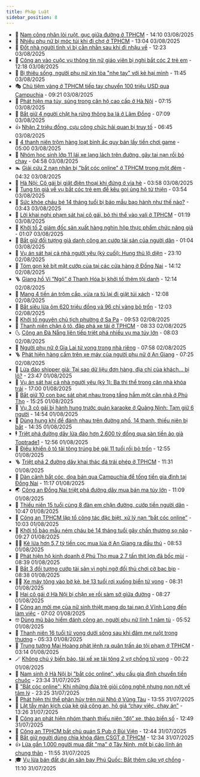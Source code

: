 ```yaml
---
title: Pháp Luật
sidebar_position: 8
---
```


<!-- dantri-phap-luat:START -->
- 🌊 [Nam công nhân lòi ruột, gục giữa đường ở TPHCM](https://dantri.com.vn/phap-luat/nam-cong-nhan-loi-ruot-guc-giua-duong-o-tphcm-20250803200351770.htm) - 14:10 03/08/2025
- 🐲 [Nhiều phụ nữ bị móc túi khi đi chợ ở TPHCM](https://dantri.com.vn/phap-luat/nhieu-phu-nu-bi-moc-tui-khi-di-cho-o-tphcm-20250803192934186.htm) - 13:04 03/08/2025
- 🌁 [Đốt nhà người tình vì bị cằn nhằn sau khi đi nhậu về](https://dantri.com.vn/phap-luat/dot-nha-nguoi-tinh-vi-bi-can-nhan-sau-khi-di-nhau-ve-20250803185910949.htm) - 12:23 03/08/2025
- 🎃 [Công an vào cuộc vụ thông tin nữ giáo viên bị nghi bắt cóc 2 trẻ em](https://dantri.com.vn/phap-luat/cong-an-vao-cuoc-vu-thong-tin-nu-giao-vien-bi-nghi-bat-coc-2-tre-em-20250803165435000.htm) - 12:18 03/08/2025
- 🦅 [Bị thiêu sống, người phụ nữ xin tòa &quot;nhẹ tay&quot; với kẻ hại mình](https://dantri.com.vn/phap-luat/bi-thieu-song-nguoi-phu-nu-xin-toa-nhe-tay-voi-ke-hai-minh-20250801213026830.htm) - 11:45 03/08/2025
- 🎭 [Chủ tiệm vàng ở TPHCM tiếp tay chuyển 100 triệu USD qua Campuchia](https://dantri.com.vn/phap-luat/chu-tiem-vang-o-tphcm-tiep-tay-chuyen-100-trieu-usd-qua-campuchia-20250803154542037.htm) - 09:21 03/08/2025
- 🤗 [Phát hiện ma túy, súng trong căn hộ cao cấp ở Hà Nội](https://dantri.com.vn/phap-luat/phat-hien-ma-tuy-sung-trong-can-ho-cao-cap-o-ha-noi-20250803141301196.htm) - 07:15 03/08/2025
- 🚀 [Bắt giữ 4 người chặt hạ rừng thông ba lá ở Lâm Đồng](https://dantri.com.vn/phap-luat/bat-giu-4-nguoi-chat-ha-rung-thong-ba-la-o-lam-dong-20250803132801105.htm) - 07:09 03/08/2025
- 👍 [Nhận 2 triệu đồng, cựu công chức hải quan bị truy tố](https://dantri.com.vn/phap-luat/nhan-2-trieu-dong-cuu-cong-chuc-hai-quan-bi-truy-to-20250803124905961.htm) - 06:45 03/08/2025
- 🧐 [4 thanh niên trộm hàng loạt bình ắc quy bán lấy tiền chơi game](https://dantri.com.vn/phap-luat/4-thanh-nien-trom-hang-loat-binh-ac-quy-ban-lay-tien-choi-game-20250803113824301.htm) - 05:00 03/08/2025
- 🫶 [Nhóm học sinh lớp 11 lái xe lạng lách trên đường, gây tai nạn rồi bỏ chạy](https://dantri.com.vn/phap-luat/nhom-hoc-sinh-lop-11-lai-xe-lang-lach-tren-duong-gay-tai-nan-roi-bo-chay-20250803113407150.htm) - 04:58 03/08/2025
- 🏊 [Giải cứu 2 nạn nhân bị &quot;bắt cóc online&quot; ở TPHCM trong một đêm](https://dantri.com.vn/phap-luat/giai-cuu-2-nan-nhan-bi-bat-coc-online-o-tphcm-trong-mot-dem-20250803110719071.htm) - 04:32 03/08/2025
- 🌋 [Hà Nội: Cô gái bị giật điện thoại khi đứng ở vỉa hè](https://dantri.com.vn/phap-luat/ha-noi-co-gai-bi-giat-dien-thoai-khi-dung-o-via-he-20250803105321616.htm) - 03:58 03/08/2025
- 👹 [Tung tin giả về vụ bắt cóc trẻ em để kêu gọi ủng hộ từ thiện](https://dantri.com.vn/phap-luat/tung-tin-gia-ve-vu-bat-coc-tre-em-de-keu-goi-ung-ho-tu-thien-20250803081901213.htm) - 03:54 03/08/2025
- 🫣 [Sức khỏe cháu bé 14 tháng tuổi bị bảo mẫu bạo hành như thế nào?](https://dantri.com.vn/phap-luat/suc-khoe-chau-be-14-thang-tuoi-bi-bao-mau-bao-hanh-nhu-the-nao-20250803094043997.htm) - 03:43 03/08/2025
- 🎃 [Lời khai nghi phạm sát hại cô gái, bỏ thi thể vào vali ở TPHCM](https://dantri.com.vn/phap-luat/loi-khai-nghi-pham-sat-hai-co-gai-bo-thi-the-vao-vali-o-tphcm-20250803002608114.htm) - 01:19 03/08/2025
- 🌝 [Khởi tố 2 giám đốc sản xuất hàng nghìn hộp thực phẩm chức năng giả](https://dantri.com.vn/phap-luat/khoi-to-2-giam-doc-san-xuat-hang-nghin-hop-thuc-pham-chuc-nang-gia-20250803075728328.htm) - 01:07 03/08/2025
- 🚀 [Bắt giữ đối tượng giả danh công an cướp tài sản của người dân](https://dantri.com.vn/phap-luat/bat-giu-doi-tuong-gia-danh-cong-an-cuop-tai-san-cua-nguoi-dan-20250803074533250.htm) - 01:04 03/08/2025
- 🥷 [Vụ án sát hại cả nhà người yêu &lpar;kỳ cuối&rpar;: Hung thủ lộ diện](https://dantri.com.vn/phap-luat/vu-an-sat-hai-ca-nha-nguoi-yeu-ky-cuoi-hung-thu-lo-dien-20250803000518264.htm) - 23:10 02/08/2025
- 👺 [Tóm gọn kẻ bịt mặt cướp của tại các cửa hàng ở Đồng Nai](https://dantri.com.vn/phap-luat/tom-gon-ke-bit-mat-cuop-cua-tai-cac-cua-hang-o-dong-nai-20250802210428432.htm) - 14:12 02/08/2025
- 🪜 [Giang hồ Vi “Ngộ” ở Thanh Hóa bị khởi tố thêm tội danh](https://dantri.com.vn/phap-luat/giang-ho-vi-ngo-o-thanh-hoa-bi-khoi-to-them-toi-danh-20250802184722278.htm) - 12:14 02/08/2025
- 🦄 [Mang 4 tiền án trộm cắp, vừa ra tù lại đi giật túi xách](https://dantri.com.vn/phap-luat/mang-4-tien-an-trom-cap-vua-ra-tu-lai-di-giat-tui-xach-20250802183824448.htm) - 12:08 02/08/2025
- 🦍 [Bắt siêu lừa ôm 620 triệu đồng và 96 chỉ vàng bỏ trốn](https://dantri.com.vn/phap-luat/bat-sieu-lua-om-620-trieu-dong-va-96-chi-vang-bo-tron-20250802180643239.htm) - 12:03 02/08/2025
- 🌁 [Khởi tố nguyên chủ tịch phường ở Sa Pa](https://dantri.com.vn/phap-luat/khoi-to-nguyen-chu-tich-phuong-o-sa-pa-20250802164725441.htm) - 09:53 02/08/2025
- 💯 [Thanh niên chặn ô tô, đập phá xe tải ở TPHCM](https://dantri.com.vn/phap-luat/thanh-nien-chan-o-to-dap-pha-xe-tai-o-tphcm-20250802150117790.htm) - 08:33 02/08/2025
- 🌜 [Công an Đà Nẵng liên tiếp triệt phá nhiều vụ ma túy lớn](https://dantri.com.vn/phap-luat/cong-an-da-nang-lien-tiep-triet-pha-nhieu-vu-ma-tuy-lon-20250802145449474.htm) - 08:03 02/08/2025
- 👹 [Người phụ nữ ở Gia Lai tử vong trong nhà riêng](https://dantri.com.vn/phap-luat/nguoi-phu-nu-o-gia-lai-tu-vong-trong-nha-rieng-20250802143649881.htm) - 07:58 02/08/2025
- 🪜 [Phát hiện hàng cấm trên xe máy của người phụ nữ ở An Giang](https://dantri.com.vn/phap-luat/phat-hien-hang-cam-tren-xe-may-cua-nguoi-phu-nu-o-an-giang-20250802140843716.htm) - 07:25 02/08/2025
- 🦩 [Lừa đảo shipper giả: Tại sao dữ liệu đơn hàng, địa chỉ của khách... bị lộ?](https://dantri.com.vn/phap-luat/lua-dao-shipper-gia-tai-sao-du-lieu-don-hang-dia-chi-cua-khach-bi-lo-20250802003423921.htm) - 23:47 01/08/2025
- 💂 [Vụ án sát hại cả nhà người yêu &lpar;kỳ 1&rpar;: Ba thi thể trong căn nhà khóa trái](https://dantri.com.vn/phap-luat/vu-an-sat-hai-ca-nha-nguoi-yeu-ky-1-ba-thi-the-trong-can-nha-khoa-trai-20250801143454963.htm) - 17:00 01/08/2025
- 💃 [Bắt giữ 10 con bạc sát phạt nhau trong tầng hầm một căn nhà ở Phú Thọ](https://dantri.com.vn/phap-luat/bat-giu-10-con-bac-sat-phat-nhau-trong-tang-ham-mot-can-nha-o-phu-tho-20250801222054998.htm) - 15:25 01/08/2025
- 🧐 [Vụ 3 cô gái bị hành hung trước quán karaoke ở Quảng Ninh: Tạm giữ 6 người](https://dantri.com.vn/phap-luat/vu-3-co-gai-bi-hanh-hung-truoc-quan-karaoke-o-quang-ninh-tam-giu-6-nguoi-20250801214149824.htm) - 14:54 01/08/2025
- 🤗 [Dùng hung khí để đánh nhau trên đường phố, 14 thanh, thiếu niên bị bắt](https://dantri.com.vn/phap-luat/dung-hung-khi-de-danh-nhau-tren-duong-pho-14-thanh-thieu-nien-bi-bat-20250801204611538.htm) - 14:35 01/08/2025
- 🕴 [Triệt phá đường dây lừa đảo hơn 2.600 tỷ đồng qua sàn tiền ảo giả Toptrade1](https://dantri.com.vn/phap-luat/triet-pha-duong-day-lua-dao-hon-2600-ty-dong-qua-san-tien-ao-gia-toptrade1-20250801194533018.htm) - 12:56 01/08/2025
- 🐎 [Điều khiển ô tô tải tông trúng bé gái 11 tuổi rồi bỏ trốn](https://dantri.com.vn/phap-luat/dieu-khien-o-to-tai-tong-trung-be-gai-11-tuoi-roi-bo-tron-20250801172429709.htm) - 12:55 01/08/2025
- 🪜 [Triệt phá 2 đường dây khai thác đá trái phép ở TPHCM](https://dantri.com.vn/phap-luat/triet-pha-2-duong-day-khai-thac-da-trai-phep-o-tphcm-20250801091543182.htm) - 11:31 01/08/2025
- 🤭 [Dàn cảnh bắt cóc, dọa bán qua Campuchia để tống tiền gia đình tại Đồng Nai](https://dantri.com.vn/phap-luat/dan-canh-bat-coc-doa-ban-qua-campuchia-de-tong-tien-gia-dinh-tai-dong-nai-20250801172830948.htm) - 11:17 01/08/2025
- 🌏 [Công an Đồng Nai triệt phá đường dây mua bán ma túy lớn](https://dantri.com.vn/phap-luat/cong-an-dong-nai-triet-pha-duong-day-mua-ban-ma-tuy-lon-20250801174631025.htm) - 11:09 01/08/2025
- 🎃 [Thiếu niên 15 tuổi cùng 8 đàn em chặn đường, cướp tiền người dân](https://dantri.com.vn/phap-luat/thieu-nien-15-tuoi-cung-8-dan-em-chan-duong-cuop-tien-nguoi-dan-20250801170055631.htm) - 10:47 01/08/2025
- 🗽 [Công an TPHCM lập tổ công tác đặc biệt, xử lý nạn “bắt cóc online”](https://dantri.com.vn/phap-luat/cong-an-tphcm-lap-to-cong-tac-dac-biet-xu-ly-nan-bat-coc-online-20250801170032408.htm) - 10:03 01/08/2025
- 🌁 [Khởi tố bảo mẫu ném cháu bé 14 tháng tuổi gây chấn thương sọ não](https://dantri.com.vn/phap-luat/khoi-to-bao-mau-nem-chau-be-14-thang-tuoi-gay-chan-thuong-so-nao-20250801161052082.htm) - 09:27 01/08/2025
- 🧑‍💻 [Kẻ lừa hơn 5,7 tỷ tiền cọc mua lúa ở An Giang ra đầu thú](https://dantri.com.vn/phap-luat/ke-lua-hon-57-ty-tien-coc-mua-lua-o-an-giang-ra-dau-thu-20250801090054535.htm) - 08:53 01/08/2025
- 🌮 [Phát hiện hộ kinh doanh ở Phú Thọ mua 2,7 tấn thịt lợn đã bốc mùi](https://dantri.com.vn/phap-luat/phat-hien-ho-kinh-doanh-o-phu-tho-mua-27-tan-thit-lon-da-boc-mui-20250801153218340.htm) - 08:39 01/08/2025
- 🤗 [Bắt 3 đối tượng cướp tài sản vì nghi ngờ đối thủ chơi cờ bạc bịp](https://dantri.com.vn/phap-luat/bat-3-doi-tuong-cuop-tai-san-vi-nghi-ngo-doi-thu-choi-co-bac-bip-20250801150817908.htm) - 08:38 01/08/2025
- 👨‍🏫 [Xe máy tông vào bờ kè, bé 13 tuổi rơi xuống biển tử vong](https://dantri.com.vn/phap-luat/xe-may-tong-vao-bo-ke-be-13-tuoi-roi-xuong-bien-tu-vong-20250801150224708.htm) - 08:31 01/08/2025
- 🎉 [Hai cô gái ở Hà Nội bị chặn xe rồi sàm sỡ giữa đường](https://dantri.com.vn/phap-luat/hai-co-gai-o-ha-noi-bi-chan-xe-roi-sam-so-giua-duong-20250801151656429.htm) - 08:27 01/08/2025
- 🤗 [Công an mời mẹ của nữ sinh thiệt mạng do tai nạn ở Vĩnh Long đến làm việc](https://dantri.com.vn/phap-luat/cong-an-moi-me-cua-nu-sinh-thiet-mang-do-tai-nan-o-vinh-long-den-lam-viec-20250801130829691.htm) - 07:02 01/08/2025
- 🤓 [Dùng mũ bảo hiểm đánh công an, người phụ nữ lĩnh 1 năm tù](https://dantri.com.vn/phap-luat/dung-mu-bao-hiem-danh-cong-an-nguoi-phu-nu-linh-1-nam-tu-20250801120232352.htm) - 05:52 01/08/2025
- 👹 [Thanh niên 16 tuổi tử vong dưới sông sau khi đâm mẹ ruột trọng thương](https://dantri.com.vn/phap-luat/thanh-nien-16-tuoi-tu-vong-duoi-song-sau-khi-dam-me-ruot-trong-thuong-20250801113736515.htm) - 05:33 01/08/2025
- 🐘 [Trung tướng Mai Hoàng phát lệnh ra quân trấn áp tội phạm ở TPHCM](https://dantri.com.vn/xa-hoi/trung-tuong-mai-hoang-phat-lenh-ra-quan-tran-ap-toi-pham-o-tphcm-20250801094022978.htm) - 03:14 01/08/2025
- 🪄 [Không chú ý biển báo, tài xế xe tải tông 2 vợ chồng tử vong](https://dantri.com.vn/phap-luat/khong-chu-y-bien-bao-tai-xe-xe-tai-tong-2-vo-chong-tu-vong-20250801071256966.htm) - 00:22 01/08/2025
- 💄 [Nam sinh ở Hà Nội bị &quot;bắt cóc online&quot;, yêu cầu gia đình chuyển tiền chuộc](https://dantri.com.vn/phap-luat/nam-sinh-o-ha-noi-bi-bat-coc-online-yeu-cau-gia-dinh-chuyen-tien-chuoc-20250801003251136.htm) - 23:34 31/07/2025
- 🐎 [&quot;Bắt cóc online&quot;: Khi những đứa trẻ giỏi công nghệ nhưng non nớt về tâm lý](https://dantri.com.vn/phap-luat/bat-coc-online-khi-nhung-dua-tre-gioi-cong-nghe-nhung-non-not-ve-tam-ly-20250801002519731.htm) - 23:25 31/07/2025
- 💯 [Phát hiện thi thể phân hủy trên núi Nhỏ ở Vũng Tàu](https://dantri.com.vn/phap-luat/phat-hien-thi-the-phan-huy-tren-nui-nho-o-vung-tau-20250731193827260.htm) - 13:55 31/07/2025
- 💯 [Lật tẩy màn kịch của kẻ giả công an, hô giá “chạy việc, chạy án”](https://dantri.com.vn/phap-luat/lat-tay-man-kich-cua-ke-gia-cong-an-ho-gia-chay-viec-chay-an-20250731192455339.htm) - 13:26 31/07/2025
- 🌈 [Công an phát hiện nhóm thanh thiếu niên “độ” xe, tháo biển số](https://dantri.com.vn/phap-luat/cong-an-phat-hien-nhom-thanh-thieu-nien-do-xe-thao-bien-so-20250731193653070.htm) - 12:49 31/07/2025
- 🧠 [Công an TPHCM bắt chủ quán S Pub ở Bùi Viện](https://dantri.com.vn/phap-luat/cong-an-tphcm-bat-chu-quan-s-pub-o-bui-vien-20250731192738720.htm) - 12:44 31/07/2025
- 🌈 [Bắt giữ người dùng chìa khóa đâm CSGT ở TPHCM](https://dantri.com.vn/phap-luat/bat-giu-nguoi-dung-chia-khoa-dam-csgt-o-tphcm-20250731185802314.htm) - 12:34 31/07/2025
- 👍 [Lừa gần 1.000 người mua đất &quot;ma&quot; ở Tây Ninh, một bị cáo lĩnh án chung thân](https://dantri.com.vn/phap-luat/lua-gan-1000-nguoi-mua-dat-ma-o-tay-ninh-mot-bi-cao-linh-an-chung-than-20250731173556620.htm) - 11:55 31/07/2025
- 🎓 [Vụ lừa bán đất dự án sân bay Phú Quốc: Bắt thêm cặp vợ chồng](https://dantri.com.vn/phap-luat/vu-lua-ban-dat-du-an-san-bay-phu-quoc-bat-them-cap-vo-chong-20250731174906550.htm) - 11:10 31/07/2025<!-- dantri-phap-luat:END -->
